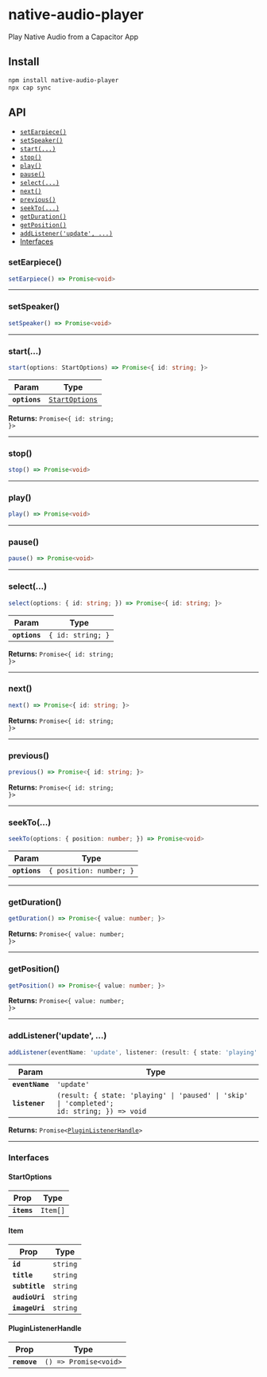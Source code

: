 # native-audio-player

Play Native Audio from a Capacitor App

## Install

```bash
npm install native-audio-player
npx cap sync
```

## API

<docgen-index>

* [`setEarpiece()`](#setearpiece)
* [`setSpeaker()`](#setspeaker)
* [`start(...)`](#start)
* [`stop()`](#stop)
* [`play()`](#play)
* [`pause()`](#pause)
* [`select(...)`](#select)
* [`next()`](#next)
* [`previous()`](#previous)
* [`seekTo(...)`](#seekto)
* [`getDuration()`](#getduration)
* [`getPosition()`](#getposition)
* [`addListener('update', ...)`](#addlistenerupdate-)
* [Interfaces](#interfaces)

</docgen-index>

<docgen-api>
<!--Update the source file JSDoc comments and rerun docgen to update the docs below-->

### setEarpiece()

```typescript
setEarpiece() => Promise<void>
```

--------------------


### setSpeaker()

```typescript
setSpeaker() => Promise<void>
```

--------------------


### start(...)

```typescript
start(options: StartOptions) => Promise<{ id: string; }>
```

| Param         | Type                                                  |
| ------------- | ----------------------------------------------------- |
| **`options`** | <code><a href="#startoptions">StartOptions</a></code> |

**Returns:** <code>Promise&lt;{ id: string; }&gt;</code>

--------------------


### stop()

```typescript
stop() => Promise<void>
```

--------------------


### play()

```typescript
play() => Promise<void>
```

--------------------


### pause()

```typescript
pause() => Promise<void>
```

--------------------


### select(...)

```typescript
select(options: { id: string; }) => Promise<{ id: string; }>
```

| Param         | Type                         |
| ------------- | ---------------------------- |
| **`options`** | <code>{ id: string; }</code> |

**Returns:** <code>Promise&lt;{ id: string; }&gt;</code>

--------------------


### next()

```typescript
next() => Promise<{ id: string; }>
```

**Returns:** <code>Promise&lt;{ id: string; }&gt;</code>

--------------------


### previous()

```typescript
previous() => Promise<{ id: string; }>
```

**Returns:** <code>Promise&lt;{ id: string; }&gt;</code>

--------------------


### seekTo(...)

```typescript
seekTo(options: { position: number; }) => Promise<void>
```

| Param         | Type                               |
| ------------- | ---------------------------------- |
| **`options`** | <code>{ position: number; }</code> |

--------------------


### getDuration()

```typescript
getDuration() => Promise<{ value: number; }>
```

**Returns:** <code>Promise&lt;{ value: number; }&gt;</code>

--------------------


### getPosition()

```typescript
getPosition() => Promise<{ value: number; }>
```

**Returns:** <code>Promise&lt;{ value: number; }&gt;</code>

--------------------


### addListener('update', ...)

```typescript
addListener(eventName: 'update', listener: (result: { state: 'playing' | 'paused' | 'skip' | 'completed'; id: string; }) => void) => Promise<PluginListenerHandle>
```

| Param           | Type                                                                                                     |
| --------------- | -------------------------------------------------------------------------------------------------------- |
| **`eventName`** | <code>'update'</code>                                                                                    |
| **`listener`**  | <code>(result: { state: 'playing' \| 'paused' \| 'skip' \| 'completed'; id: string; }) =&gt; void</code> |

**Returns:** <code>Promise&lt;<a href="#pluginlistenerhandle">PluginListenerHandle</a>&gt;</code>

--------------------


### Interfaces


#### StartOptions

| Prop        | Type                |
| ----------- | ------------------- |
| **`items`** | <code>Item[]</code> |


#### Item

| Prop           | Type                |
| -------------- | ------------------- |
| **`id`**       | <code>string</code> |
| **`title`**    | <code>string</code> |
| **`subtitle`** | <code>string</code> |
| **`audioUri`** | <code>string</code> |
| **`imageUri`** | <code>string</code> |


#### PluginListenerHandle

| Prop         | Type                                      |
| ------------ | ----------------------------------------- |
| **`remove`** | <code>() =&gt; Promise&lt;void&gt;</code> |

</docgen-api>
